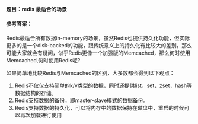 #### **题目**：redis 最适合的场景

#### **参考答案**：

Redis最适合所有数据in-memory的场景，虽然Redis也提供持久化功能，但实际更多的是一个disk-backed的功能，跟传统意义上的持久化有比较大的差别，那么可能大家就会有疑问，似乎Redis更像一个加强版的Memcached，那么何时使用Memcached,何时使用Redis呢?

如果简单地比较Redis与Memcached的区别，大多数都会得到以下观点：

1) Redis不仅仅支持简单的k/v类型的数据，同时还提供list，set，zset，hash等数据结构的存储。
2) Redis支持数据的备份，即master-slave模式的数据备份。
3) Redis支持数据的持久化，可以将内存中的数据保持在磁盘中，重启的时候可以再次加载进行使用
